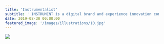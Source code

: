 ```yaml
---
title: 'Instrumentalist'
subtitle: ' INSTRUMENT is a digital brand and experience innovation company with over 180 employees'
date: 2019-08-30 00:00:00
featured_image: '/images/illustrations/10.jpg'
---
```


![](/images/illustrations/10.jpg)
